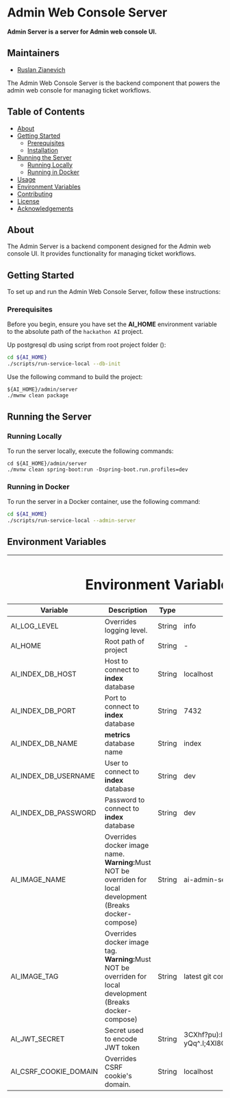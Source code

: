 # Admin Web Console Server

**Admin Server is a server for Admin web console UI.**

## Maintainers

- [Ruslan Zianevich](https://github.com/ruslanzianevich)

The Admin Web Console Server is the backend component that powers the admin web console for managing ticket workflows.

## Table of Contents

- [About](#about)
- [Getting Started](#getting-started)
  - [Prerequisites](#prerequisites)
  - [Installation](#installation)
- [Running the Server](#running-the-server)
  - [Running Locally](#running-locally)
  - [Running in Docker](#running-in-docker)
- [Usage](#usage)
- [Environment Variables](#environment-variables)
- [Contributing](#contributing)
- [License](#license)
- [Acknowledgements](#acknowledgements)

## About

The Admin Server is a backend component designed for the Admin web console UI. It provides functionality for managing ticket workflows.

## Getting Started

To set up and run the Admin Web Console Server, follow these instructions:

### Prerequisites
Before you begin, ensure you have set the **AI_HOME** environment variable to the absolute path of the `hackathon AI` project.

Up postgresql db using script from root project folder ():
```bash
cd ${AI_HOME}
./scripts/run-service-local --db-init
```

Use the following command to build the project:

```shell
${AI_HOME}/admin/server
./mwnw clean package
```

## Running the Server

### Running Locally

To run the server locally, execute the following commands:

```shell
cd ${AI_HOME}/admin/server
./mvnw clean spring-boot:run -Dspring-boot.run.profiles=dev
```

### Running in Docker

To run the server in a Docker container, use the following command:

```bash
cd ${AI_HOME}
./scripts/run-service-local --admin-server
```


## Environment Variables
<table>
    <thead>
        <tr>
            <th colspan=4><h1>Environment Variables</h1></th>
        </tr>
        <tr>
            <th>Variable</th>
            <th>Description</th>
            <th>Type</th>
            <th>Default</th>
        </tr>
    </thead>
    <tbody>
        <tr>
            <td>AI_LOG_LEVEL</td>
            <td>Overrides logging level.</td>
            <td>String</td>
            <td>info</td>
        </tr>
        <tr>
            <td>AI_HOME</td>
            <td>Root path of project</td>
            <td>String</td>
            <td> - </td>
        </tr>
        <tr>
            <td>AI_INDEX_DB_HOST</td>
            <td>Host to connect to <b>index</b> database</td>
            <td>String</td>
            <td>localhost</td>
        </tr>
        <tr>
            <td>AI_INDEX_DB_PORT</td>
            <td>Port to connect to <b>index</b> database</td>
            <td>String</td>
            <td>7432</td>
        </tr>
        <tr>
            <td>AI_INDEX_DB_NAME</td>
            <td><b>metrics</b> database name</td>
            <td>String</td>
            <td>index</td>
        </tr>
        <tr>
            <td>AI_INDEX_DB_USERNAME</td>
            <td>User to connect to <b>index</b> database</td>
            <td>String</td>
            <td>dev</td>
        </tr>
        <tr>
            <td>AI_INDEX_DB_PASSWORD</td>
            <td>Password to connect to <b>index</b> database</td>
            <td>String</td>
            <td>dev</td>
        </tr>
        <tr>
            <td>AI_IMAGE_NAME</td>
            <td>Overrides docker image name. </br><b>Warning:</b>Must NOT be overriden for local development (Breaks docker-compose)</td>
            <td>String</td>
            <td>ai-admin-server</td>
        </tr>
        <tr>
            <td>AI_IMAGE_TAG</td>
            <td>Overrides docker image tag. </br><b>Warning:</b>Must NOT be overriden for local development (Breaks docker-compose)</td>
            <td>String</td>
            <td>latest git commit hash(7 symbols)</td>
        </tr>
        <tr>
            <td>AI_JWT_SECRET</td>
            <td>Secret used to encode JWT token</td>
            <td>String</td>
            <td>3CXhf?pu):l)xjX=8?yQq^.I;4Xl8OV$.aCR#RU\<tqv4[qzU>.fMnI]1'.n=kH</td>
        </tr>
        <tr>
            <td>AI_CSRF_COOKIE_DOMAIN</td>
            <td>Overrides CSRF cookie's domain.</td>
            <td>String</td>
            <td>localhost</td>
        </tr>
    </tbody>
</table>
